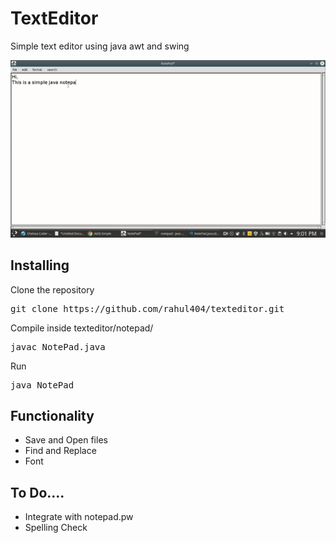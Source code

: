 <h1>TextEditor </h1>
<p> Simple text editor using java awt and swing </p>
<img src="https://raw.githubusercontent.com/rahul404/readme-essentials/master/notepad-github-demo.gif"></img>
<h2>Installing</h2>
Clone the repository 
<div class = "highlight highlight-source-shell">
  <pre>git clone https://github.com/rahul404/texteditor.git </pre>
</div>  
Compile inside texteditor/notepad/
<div class = "highlight highlight-source-shell">
  <pre>javac NotePad.java </pre>
</div>  
Run
<div class = "highlight highlight-source-shell">
  <pre>java NotePad </pre>
</div>  
<h2>Functionality</h2>
<ul>
  <li>Save and Open files</li>
  <li>Find and Replace</li>
  <li>Font</li>
</ul>
<h2>To Do....</h2>
<ul>
  <li>Integrate with notepad.pw</l1>
  <li>Spelling Check</li>
</ul>
  

